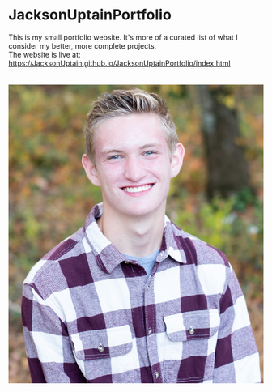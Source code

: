 # JacksonUptainPortfolio
This is my small portfolio website. It's more of a curated list of what I consider my better, more complete projects.
<br>
The website is live at: https://JacksonUptain.github.io/JacksonUptainPortfolio/index.html
<br>
<br>
<br>
<img src="JacksonUptain.jpg" alt="Ju Pic">
